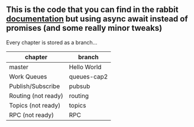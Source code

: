 ## This is the code that you can find in the rabbit [documentation](https://www.rabbitmq.com/getstarted.html) but using async await instead of promises (and some really minor tweaks)

Every chapter is stored as a branch...

| chapter             | branch      |
| ------------------- | ----------- |
| master              | Hello World |
| Work Queues         | queues-cap2 |
| Publish/Subscribe   | pubsub      |
| Routing (not ready) | routing     |
| Topics (not ready)  | topics      |
| RPC (not ready)     | RPC         |
